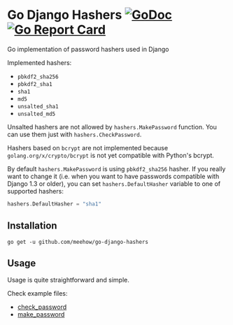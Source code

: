 Go Django Hashers [![GoDoc](https://godoc.org/github.com/github.com/meehow/go-django-hashers?status.svg)](http://godoc.org/github.com/meehow/go-django-hashers) [![Go Report Card](https://goreportcard.com/badge/github.com/meehow/go-django-hashers)](https://goreportcard.com/report/github.com/meehow/go-django-hashers)
=================

Go implementation of password hashers used in Django

Implemented hashers:
- `pbkdf2_sha256`
- `pbkdf2_sha1`
- `sha1`
- `md5`
- `unsalted_sha1`
- `unsalted_md5`

Unsalted hashers are not allowed by `hashers.MakePassword` function. You can use them just with `hashers.CheckPassword`.

Hashers based on `bcrypt` are not implemented because `golang.org/x/crypto/bcrypt` is not yet compatible with Python's bcrypt. 

By default `hashers.MakePassword` is using `pbkdf2_sha256` hasher.
If you really want to change it (i.e. when you want to have passwords compatible with Django 1.3 or older),
you can set `hashers.DefaultHasher` variable to one of supported hashers:

```go
hashers.DefaultHasher = "sha1"
```

Installation
------------

```
go get -u github.com/meehow/go-django-hashers
```


Usage
-----

Usage is quite straightforward and simple.

Check example files:

- [check_password](examples/check_password.go)
- [make_password](examples/make_password.go)
